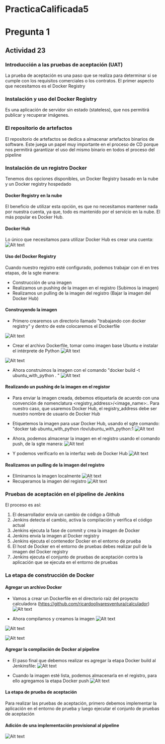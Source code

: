 # PracticaCalificada5

# Pregunta 1
## Actividad 23

### Introducción a las pruebas de aceptación (UAT)
La prueba de aceptación es una paso que se realiza para determinar si se cumple con los requisitos comerciales o los contratos.
El primer aspecto que necesitamos es el Docker Registry

### Instalación y uso del Docker Registry
Es una aplicación de servidor sin estado (stateless), que nos permitirá publicar y recuperar imágenes.

### El repositorio de artefactos
El repositorio de artefactos se dedica a almacenar artefactos binarios de software. Este juega un papel muy importante en el proceso de CD porque nos permitirá garantizar el uso del mismo binario en todos el proceso del pipeline

### Instalación de un registro Docker
Tenemos dos opciones disponibles, un Docker Registry basado en la nube y un Docker registry hospedado

#### Docker Registry en la nube
El beneficio de utilizar esta opción, es que no necesitamos mantener nada por nuestra cuenta, ya que, todo es mantenido por el servicio en la nube. El más popular es Docker Hub.

#### Docker Hub
Lo único que necesitamos para utilizar Docker Hub es crear una cuenta:
![Alt text](https://raw.githubusercontent.com/ricardoolivaresventura/PracticaCalificada5/main/docker_hub_captura.PNG "docker hub account")

#### Uso del Docker Registry
Cuando nuestro registro esté configurado, podemos trabajar con él en tres etapas, de la sgte manera:
- Construcción de una imagen
- Realizamos un pushing de la imagen en el registro (Subimos la imagen)
- Realizamos un pulling de la imagen del registro (Bajar la imagen del Docker Hub)

#### Construyendo la imagen
- Primero crearemos un directorio llamado "trabajando con docker registry" y dentro de este colocaremos el Dockerfile

![Alt text](https://raw.githubusercontent.com/ricardoolivaresventura/PracticaCalificada5/main/trabajando_con_docker_registry.PNG "")

- Crear el archivo Dockerfile, tomar como imagen base Ubuntu e instalar el intérprete de Python
![Alt text](https://raw.githubusercontent.com/ricardoolivaresventura/PracticaCalificada5/main/nano_Dockerfile.PNG "")

![Alt text](https://raw.githubusercontent.com/ricardoolivaresventura/PracticaCalificada5/main/nano_Dockerfile2.PNG "")

- Ahora construimos la imagen con el comando "docker build -t ubuntu_with_python . "
![Alt text](https://raw.githubusercontent.com/ricardoolivaresventura/PracticaCalificada5/main/build_image_1.PNG "")

#### Realizando un pushing de la imagen en el registor
- Para enviar la imagen creada, debemos etiquetarla de acuerdo con una convención de nomenclatura <registry_address>/<image_name>:<tag>. Para nuestro caso, que usaremos Docker Hub, el registry_address debe ser nuestro nombre de usuario de Docker Hub
- Etiquetemos la imagen para usar Docker Hub, usando el sgte comando:
"docker tab ubuntu_with_python rlov/ubuntu_with_python:1
![Alt text](https://raw.githubusercontent.com/ricardoolivaresventura/PracticaCalificada5/main/tag_rlovuni.PNG "")
 
- Ahora, podemos almacenar la imagen en el registro usando el comando push, de la sgte manera:
![Alt text](https://raw.githubusercontent.com/ricardoolivaresventura/PracticaCalificada5/main/push_docker.PNG "")
  
- Y podemos verificarlo en la interfaz web de Docker Hub
![Alt text](https://raw.githubusercontent.com/ricardoolivaresventura/PracticaCalificada5/main/docker_hub_image.PNG "")
  
#### Realizamos un pulling de la imagen del registro
- Eliminamos la imagen localmente
![Alt text](https://raw.githubusercontent.com/ricardoolivaresventura/PracticaCalificada5/main/delete_local_image.PNG "")
- Recuperamos la imagen del registro
![Alt text](https://raw.githubusercontent.com/ricardoolivaresventura/PracticaCalificada5/main/pull_docker.PNG "")
 
 
### Pruebas de aceptación en el pipeline de Jenkins
El proceso es así:
1. El desarrollador envía un cambio de código a Github
2. Jenkins detecta el cambio, activa la compilación y verifica el código actual
3. Jenkins ejecuta la fase de commit y crea la imagen de Docker
4. Jenkins envía la imagen al Docker registry
5. Jenkins ejecuta el contenedor Docker en el entorno de prueba
6. El host de Docker en el entorno de pruebas debes realizar pull de la imagen del Docker registry
7. Jenkins ejecuta el conjunto de pruebas de aceptación contra la aplicación que se ejecuta en el entorno de pruebas

### La etapa de construcción de Docker
#### Agregar un archivo Docker
- Vamos a crear un Dockerfile en el directorio raíz del proyecto calculadora (https://github.com/ricardoolivaresventura/calculador)
![Alt text](https://raw.githubusercontent.com/ricardoolivaresventura/PracticaCalificada5/main/add-dockerfile2.PNG "")

- Ahora compilamos y creamos la imagen
![Alt text](https://raw.githubusercontent.com/ricardoolivaresventura/PracticaCalificada5/main/gradlew-build.PNG "")

![Alt text](https://raw.githubusercontent.com/ricardoolivaresventura/PracticaCalificada5/main/build-calculador.PNG "")

![Alt text](https://raw.githubusercontent.com/ricardoolivaresventura/PracticaCalificada5/main/repository-dockerfile.PNG "")
 
#### Agregar la compilación de Docker al pipeline
- El paso final que debemos realizar es agregar la etapa Docker build al Jenkinsfile:
![Alt text](https://raw.githubusercontent.com/ricardoolivaresventura/PracticaCalificada5/main/jenkinsfile.PNG "")

- Cuando la imagen esté lista, podemos almacenarla en el registro, para ello agregamos la etapa Docker push
![Alt text](https://raw.githubusercontent.com/ricardoolivaresventura/PracticaCalificada5/main/jenkinsfile-dockerpush.PNG "")
 
 
#### La etapa de prueba de aceptación
Para realizar las pruebas de aceptación, primero debemos implementar la aplicación en el entorno de prueba y luego ejecutar el conjunto de pruebas de aceptación

#### Adición de una implementación provisional al pipeline
![Alt text](https://raw.githubusercontent.com/ricardoolivaresventura/PracticaCalificada5/main/deploy-stg.PNG "")
 

